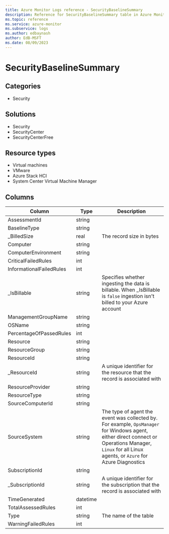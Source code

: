 ```yaml
---
title: Azure Monitor Logs reference - SecurityBaselineSummary
description: Reference for SecurityBaselineSummary table in Azure Monitor Logs.
ms.topic: reference
ms.service: azure-monitor
ms.subservice: logs
ms.author: edbaynash
author: EdB-MSFT
ms.date: 08/09/2023
---
```


# SecurityBaselineSummary



## Categories

- Security
## Solutions

- Security
- SecurityCenter
- SecurityCenterFree
## Resource types

- Virtual machines
- VMware
- Azure Stack HCI
- System Center Virtual Machine Manager




## Columns

| Column | Type | Description |
|---|---|---|
| AssessmentId | string |   |
| BaselineType | string |   |
| _BilledSize | real | The record size in bytes |
| Computer | string |   |
| ComputerEnvironment | string |   |
| CriticalFailedRules | int |   |
| InformationalFailedRules | int |   |
| _IsBillable | string | Specifies whether ingesting the data is billable. When _IsBillable is `false` ingestion isn't billed to your Azure account |
| ManagementGroupName | string |   |
| OSName | string |   |
| PercentageOfPassedRules | int |   |
| Resource | string |   |
| ResourceGroup | string |   |
| ResourceId | string |   |
| _ResourceId | string | A unique identifier for the resource that the record is associated with |
| ResourceProvider | string |   |
| ResourceType | string |   |
| SourceComputerId | string |   |
| SourceSystem | string | The type of agent the event was collected by. For example, `OpsManager` for Windows agent, either direct connect or Operations Manager, `Linux` for all Linux agents, or `Azure` for Azure Diagnostics |
| SubscriptionId | string |   |
| _SubscriptionId | string | A unique identifier for the subscription that the record is associated with |
| TimeGenerated | datetime |   |
| TotalAssessedRules | int |   |
| Type | string | The name of the table |
| WarningFailedRules | int |   |
